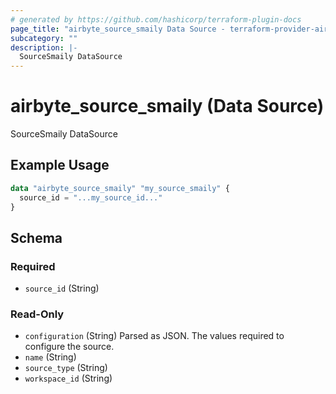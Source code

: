 ```yaml
---
# generated by https://github.com/hashicorp/terraform-plugin-docs
page_title: "airbyte_source_smaily Data Source - terraform-provider-airbyte"
subcategory: ""
description: |-
  SourceSmaily DataSource
---
```


# airbyte_source_smaily (Data Source)

SourceSmaily DataSource

## Example Usage

```terraform
data "airbyte_source_smaily" "my_source_smaily" {
  source_id = "...my_source_id..."
}
```

<!-- schema generated by tfplugindocs -->
## Schema

### Required

- `source_id` (String)

### Read-Only

- `configuration` (String) Parsed as JSON.
The values required to configure the source.
- `name` (String)
- `source_type` (String)
- `workspace_id` (String)


